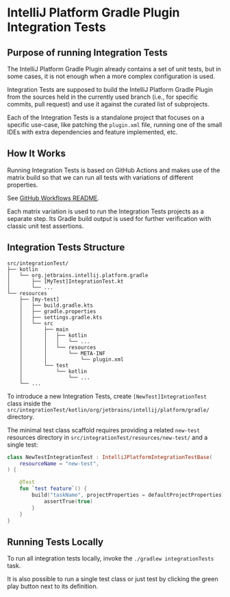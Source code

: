 # IntelliJ Platform Gradle Plugin Integration Tests

## Purpose of running Integration Tests

The IntelliJ Platform Gradle Plugin already contains a set of unit tests, but in some cases, it is not enough when a
more complex configuration is used.

Integration Tests are supposed to build the IntelliJ Platform Gradle Plugin from the sources held in the currently used
branch (i.e., for specific commits, pull request) and use it against the curated list of subprojects.

Each of the Integration Tests is a standalone project that focuses on a specific use-case, like patching
the `plugin.xml` file, running one of the small IDEs with extra dependencies and feature implemented, etc.

## How It Works

Running Integration Tests is based on GitHub Actions and makes use of the matrix build so that we can run all tests with
variations of different properties.

See [GitHub Workflows README](.github/workflows/README.md).

Each matrix variation is used to run the Integration Tests projects as a separate step.
Its Gradle build output is used for further verification with classic unit test assertions.

## Integration Tests Structure

```
src/integrationTest/
├── kotlin
│   └── org.jetbrains.intellij.platform.gradle
│       ├── [MyTest]IntegrationTest.kt
│       └── ...
└── resources
    ├── [my-test]
    │   ├── build.gradle.kts
    │   ├── gradle.properties
    │   ├── settings.gradle.kts
    │   └── src
    │       ├── main
    │       │   ├── kotlin
    │       │   │   └── ...
    │       │   └── resources
    │       │       └── META-INF
    │       │           └── plugin.xml
    │       └── test
    │           └── kotlin
    │               └── ...
    └── ...
```

To introduce a new Integration Tests, create `[NewTest]IntegrationTest` class inside the `src/integrationTest/kotlin/org/jetbrains/intellij/platform/gradle/` directory.

The minimal test class scaffold requires providing a related `new-test` resources directory in `src/integrationTest/resources/new-test/` and a single test:

```kotlin
class NewTestIntegrationTest : IntelliJPlatformIntegrationTestBase(
    resourceName = "new-test",
) {

    @Test
    fun `test feature`() {
        build("taskName", projectProperties = defaultProjectProperties) {
            assertTrue(true)
        }
    }
}
```

## Running Tests Locally

To run all integration tests locally, invoke the `./gradlew integrationTests` task.

It is also possible to run a single test class or just test by clicking the green play button next to its definition.
